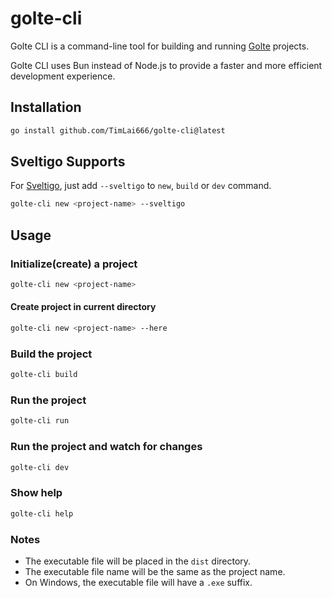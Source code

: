 # golte-cli

Golte CLI is a command-line tool for building and running [Golte](https://github.com/nichady/golte) projects.

Golte CLI uses Bun instead of Node.js to provide a faster and more efficient development experience.

## Installation

```bash
go install github.com/TimLai666/golte-cli@latest
```

## Sveltigo Supports

For [Sveltigo](https://github.com/HazelnutParadise/sveltigo), just add `--sveltigo` to `new`, `build` or `dev` command.

```bash
golte-cli new <project-name> --sveltigo
```

## Usage

### Initialize(create) a project

```bash
golte-cli new <project-name>
```

#### Create project in current directory

```bash
golte-cli new <project-name> --here
```

### Build the project

```bash
golte-cli build
```

### Run the project

```bash
golte-cli run
```


### Run the project and watch for changes

```bash
golte-cli dev
```

### Show help

```bash
golte-cli help
```

### Notes

- The executable file will be placed in the `dist` directory.
- The executable file name will be the same as the project name.
- On Windows, the executable file will have a `.exe` suffix.
